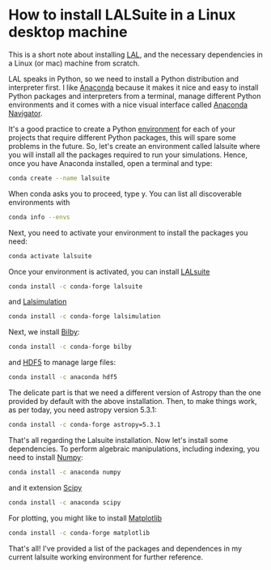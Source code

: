 # How to install LALSuite in a Linux desktop machine

This is a short note about installing [LAL](https://git.ligo.org/lscsoft/lalsuite), and the necessary dependencies in a Linux (or mac) machine from scratch. 

LAL speaks in Python, so we need to install a Python distribution and interpreter first. I like [Anaconda](https://docs.anaconda.com/free/anaconda/install/) because it makes it nice and easy to install Python packages and interpreters from a terminal, manage different Python environments and it comes with a nice visual interface called [Anaconda Navigator](https://docs.anaconda.com/free/navigator/install/). 

It's a good practice to create a Python [environment](https://conda.io/projects/conda/en/latest/user-guide/tasks/manage-environments.html#activating-an-environment) for each of your projects that require different Python packages, this will spare some problems in the future. So, let's create an environment called lalsuite where you will install all the packages required to run your simulations. Hence, once you have Anaconda installed, open a terminal and type: 

```bash
conda create --name lalsuite
```
When conda asks you to proceed, type y. You can list all discoverable environments with

```bash
conda info --envs
```
Next, you need to activate your environment to install the packages you need:

```bash
conda activate lalsuite
```
Once your environment is activated, you can install [LALsuite](https://anaconda.org/conda-forge/lalsuite)
```bash
conda install -c conda-forge lalsuite
```
and [Lalsimulation](https://anaconda.org/conda-forge/lalsimulation)

```bash
conda install -c conda-forge lalsimulation
```
Next, we install [Bilby](https://anaconda.org/conda-forge/bilby/):
```bash
conda install -c conda-forge bilby
```
and [HDF5](https://anaconda.org/anaconda/hdf5) to manage large files:
```bash
conda install -c anaconda hdf5
```
The delicate part is that we need a different version of Astropy than the one provided by default with the above installation. Then, to make things work, as per today, you need astropy version 5.3.1:
```bash
conda install -c conda-forge astropy=5.3.1
```
That's all regarding the Lalsuite installation. Now let's install some dependencies. To perform algebraic manipulations, including indexing, you need to install [Numpy](https://anaconda.org/anaconda/numpy):
```bash
conda install -c anaconda numpy 
```
and it extension [Scipy](https://anaconda.org/anaconda/scipy)
```bash
conda install -c anaconda scipy
```
For plotting, you might like to install [Matplotlib](https://anaconda.org/conda-forge/matplotlib)
```bash
conda install -c conda-forge matplotlib
```
That's all! I've provided a list of the packages and dependences in my current lalsuite working environment for further reference.
